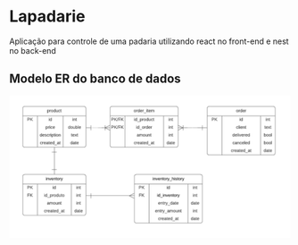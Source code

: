 # Lapadarie

Aplicação para controle de uma padaria utilizando react no front-end e nest no back-end

## Modelo ER do banco de dados

<img src="docs/modelo_er.png" alt="Modelo Entidade Relacionamento da base de dados da aplicação">
